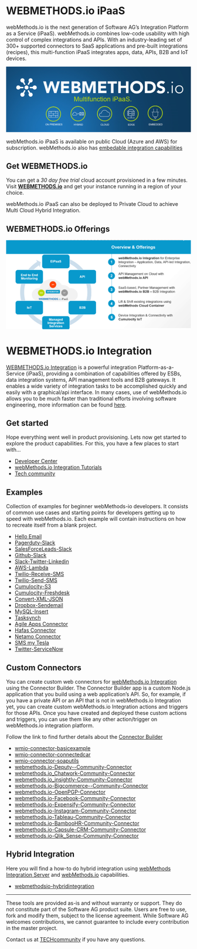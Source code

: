 WEBMETHODS.io iPaaS
==============================================
webMethods.io is the next generation of Software AG’s Integration Platform as a Service (iPaaS). webMethods.io combines low-code usability with high control of complex integrations and APIs. With an industry-leading set of 300+ supported connectors to SaaS applications and pre-built integrations (recipes), this multi-function iPaaS integrates apps, data, APIs, B2B and IoT devices.

![](attachments/1.PNG)

webMethods.io iPaaS is available on public Cloud (Azure and AWS) for subscription. webMethods.io also has [embedable integration capabilities](https://www.softwareag.com/be/products/webmethods_integration/embedded-integration/default.html)

Get WEBMETHODS.io
-----------------

You can get a _30 day free trial_ cloud account provisioned in a few minutes. Visit **[WEBMETHODS.io](https://www.softwareag.cloud/site/product/webmethods-api.html)** and get your instance running in a region of your choice.

webMethods.io iPaaS can also be deployed to Private Cloud to achieve Multi Cloud Hybrid Integration.

WEBMETHODS.io Offerings
-----------------------
![](attachments/3.PNG)

WEBMETHODS.io Integration
==============================================

[WEBMETHODS.io Integration](https://www.softwareag.com/en_corporate/platform/integration-apis/api-integration-platform.html) is a powerful integration Platform-as-a-Service (iPaaS), providing a combination of capabilities offered by ESBs, data integration systems, API management tools and B2B gateways.
It enables a wide variety of integration tasks to be accomplished quickly and easily with a graphical/api interface. In many cases, use of webMethods.io allows you to be much faster than traditional efforts involving software engineering, more information can be found [here](https://www.softwareag.cloud/site/product/webmethodsio-integration.html#/).

Get started
-----------

Hope everything went well in product provisioning. Lets now get started to explore the product capabilities.
For this, you have a few places to start with...

* [Developer Center](https://www.softwareag.cloud/site/dev-center/webmethods-io-integration.html#/) 
* [webMethods.io Integration Tutorials](https://www.youtube.com/playlist?list=PL3HwmrSYjxiOZ0Dcl3fSu0r7OEMCQTqTL)
* [Tech community](http://techcommunity.softwareag.com/pwiki/-/wiki/product/name/integration-cloud)

Examples
--------

Collection of examples for beginner webMethods-io developers. It consists of common use cases and starting points for developers getting up to speed with webMethods.io. Each example will contain instructions on how to recreate itself from a blank project.

* [Hello Email](https://github.com/SoftwareAG/webmethodsio-examples/blob/master/hello-email)
* [Pagerduty-Slack](https://github.com/SoftwareAG/webmethodsio-examples/tree/master/pager-slack)
* [SalesForceLeads-Slack](https://github.com/SoftwareAG/webmethodsio-examples/tree/master/salesforceleads-slack)
* [Github-Slack](https://github.com/SoftwareAG/webmethodsio-examples/tree/master/github-slack)
* [Slack-Twitter-Linkedin](https://github.com/SoftwareAG/webmethodsio-examples/tree/master/slack-twitter-linkedin)
* [AWS-Lambda](https://github.com/SoftwareAG/webmethodsio-examples/tree/master/aws-lambda)
* [Twilio-Receive-SMS](https://github.com/SoftwareAG/webmethodsio-examples/tree/master/twilio-receive-sms)
* [Twilio-Send-SMS](https://github.com/SoftwareAG/webmethodsio-examples/tree/master/twilio-send-sms)
* [Cumulocity-S3](https://github.com/SoftwareAG/webmethodsio-examples/tree/master/cumulocity-s3)
* [Cumulocity-Freshdesk](https://github.com/SoftwareAG/webmethodsio-examples/tree/master/cumulocitytofreshdesk)
* [Convert-XML-JSON](https://github.com/SoftwareAG/webmethodsio-examples/tree/master/convertdata-xml-json)
* [Dropbox-Sendemail](https://github.com/SoftwareAG/webmethodsio-examples/tree/master/dropbox-sendemail)
* [MySQL-Insert](https://github.com/SoftwareAG/webmethodsio-examples/tree/master/mysql-multi-insert)
* [Tasksynch](https://github.com/SoftwareAG/webmethodsio-examples/tree/master/wmio-tasksynch)
* [Agile Apps Connector](https://github.com/SoftwareAG/webmethodsio-examples/tree/master/agileapps-connector)
* [Hafas Connector](https://github.com/SoftwareAG/webmethodsio-examples/tree/master/wmio-connector-hafas)
* [Netamo Connector](https://github.com/SoftwareAG/webmethodsio-examples/tree/master/netatmo-security-connector)
* [SMS my Tesla](https://github.com/SoftwareAG/webmethodsio-examples/tree/master/sms-my-tesla)
* [Twitter-ServiceNow](https://github.com/SoftwareAG/webmethodsio-examples/tree/master/Twitter_ServiceNow_Incidents)

Custom Connectors
-----------------

You can create custom web connectors for [webMethods.io Integration](https://webmethods.io) using the Connector Builder. The Connector Builder app is a custom Node.js application that you build using a web application’s API. So, for example, if you have a private API or an API that is not in webMethods.io Integration yet, you can create custom webMethods.io Integration actions and triggers for those APIs. Once you have created and deployed these custom actions and triggers, you can use them like any other action/trigger on webMethods.io integration platform.

Follow the link to find further details about the [Connector Builder](https://docs.webmethods.io/integration/developer_guide/connector_builder/#gsc.tab=0)

* [wmio-connector-basicexample](https://github.com/SoftwareAG/wmio-connector-basicexample)
* [wmio-connector-connectedcar](https://github.com/SoftwareAG/wmio-connector-connectedcar)
* [wmio-connector-soaputils](https://github.com/SoftwareAG/wmio-connector-soaputils)
* [webmethods.io-Deputy--Community-Connector](https://github.com/SoftwareAG/webmethods.io-Deputy--Community-Connector)
* [webmethods.io_Chatwork-Community-Connector](https://github.com/SoftwareAG/webmethods.io_Chatwork-Community-Connector)
* [webmethods.io_insightly-Community-Connector](https://github.com/SoftwareAG/webmethods.io_insightly-Community-Connector)
* [webmethods.io-Bigcommerce--Community-Connector](https://github.com/SoftwareAG/webmethods.io-Bigcommerce--Community-Connector)
* [webmethods.io-OpenPGP-Connector](https://github.com/SoftwareAG/webmethods.io-OpenPGP-Connector)
* [webmethods.io-Facebook-Community-Connector](https://github.com/SoftwareAG/webmethods.io-Facebook-Community-Connector)
* [webmethods.io-Expensify-Community-Connector](https://github.com/SoftwareAG/webmethods.io-Expensify-Community-Connector)
* [webmethods.io-Instagram-Community-Connector](https://github.com/SoftwareAG/webmethods.io-Instagram-Community-Connector)
* [webmethods.io-Tableau-Community-Connector](https://github.com/SoftwareAG/webmethods.io-Tableau-Community-Connector)
* [webmethods.io-BambooHR-Community-Connector](https://github.com/SoftwareAG/webmethods.io-BambooHR-Community-Connector)
* [webmethods.io-Capsule-CRM-Community-Connector](https://github.com/SoftwareAG/webmethods.io-Capsule-CRM-Community-Connector)
* [webmethods.io-Qlik_Sense-Community-Connector](https://github.com/SoftwareAG/webmethods.io-Qlik_Sense-Community-Connector)

Hybrid Integration
------------------

Here you will find a how-to do hybrid integration using [webMethods Integration Server](https://www.softwareag.com/en_corporate/platform/integration-apis/webmethods-integration.html) and [webMethods.io](https://www.softwareag.com/en_corporate/platform/integration-apis/api-integration-platform.html) capabilities.

* [webmethodsio-hybridintegration](https://github.com/SoftwareAG/webmethodsio-hybridintegration)

______________________
These tools are provided as-is and without warranty or support. They do not constitute part of the Software AG product suite. Users are free to use, fork and modify them, subject to the license agreement. While Software AG welcomes contributions, we cannot guarantee to include every contribution in the master project.

Contact us at [TECHcommunity](mailto:technologycommunity@softwareag.com?subject=Github/SoftwareAG) if you have any questions.
